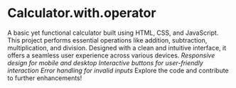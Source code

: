 # Calculator.with.operator
A basic yet functional calculator built using HTML, CSS, and JavaScript. This project performs essential operations like addition, subtraction, multiplication, and division. Designed with a clean and intuitive interface, it offers a seamless user experience across various devices. 
*Responsive design for mobile and desktop*
*Interactive buttons for user-friendly interaction*
*Error handling for invalid inputs*
Explore the code and contribute to further enhancements!
